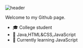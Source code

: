 ![header](https://capsule-render.vercel.app/api?type=cylinder&color=ED872D&height=200&section=header&text=hey,%20i%27m%20Serhat!&fontSize=70&fontColor=000000&animation=twinkling)

Welcome to my Github page.

- :mortar_board: College student
- :star2: Java,HTML&CSS,JavaScript
- 🌱 Currently learning JavaScript
